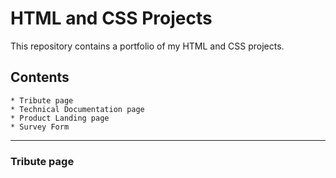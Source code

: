 # HTML and CSS Projects

This repository contains a portfolio of my HTML and CSS projects.

## Contents
    * Tribute page
    * Technical Documentation page
    * Product Landing page 
    * Survey Form
 ***
 ### Tribute page
